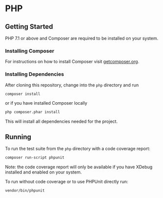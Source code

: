 # PHP

## Getting Started

PHP 7.1 or above and Composer are required to be installed on your system.


### Installing Composer

For instructions on how to install Composer visit [getcomposer.org](https://getcomposer.org/download/).


### Installing Dependencies

After cloning this repository, change into the `php` directory and run

```bash
composer install
```

or if you have installed Composer locally

```bash
php composer.phar install
```

This will install all dependencies needed for the project.


## Running

To run the test suite from the `php` directory with a code coverage report:

```bash
composer run-script phpunit
```

Note: the code coverage report will only be available if you have XDebug installed and enabled on your system.

To run without code coverage or to use PHPUnit directly run:

```bash
vendor/bin/phpunit
```
